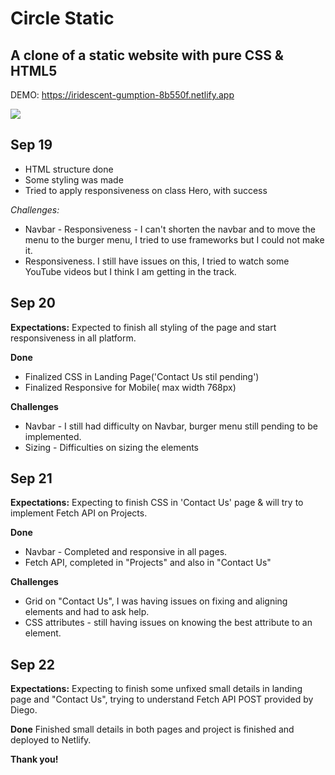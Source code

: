 # Circle Static

## A clone of a static website with pure CSS & HTML5

DEMO: https://iridescent-gumption-8b550f.netlify.app


<img src="https://res.cloudinary.com/dbmzbapuj/image/upload/v1666179146/Screenshot_2022-10-19_at_13.32.16_xm0jjw.png">

 

## Sep 19

- HTML structure done
- Some styling was made
- Tried to apply responsiveness on class Hero, with success

_Challenges:_

- Navbar - Responsiveness - I can't shorten the navbar and to move the menu to the burger menu, I tried to use frameworks but I could not make it.
- Responsiveness. I still have issues on this, I tried to watch some YouTube videos but I think I am getting in the track.

## Sep 20

**Expectations:** Expected to finish all styling of the page and start responsiveness in all platform.

**Done**

- Finalized CSS in Landing Page('Contact Us stil pending')
- Finalized Responsive for Mobile( max width 768px)

**Challenges**

- Navbar - I still had difficulty on Navbar, burger menu still pending to be implemented.
- Sizing - Difficulties on sizing the elements

## Sep 21

**Expectations:** Expecting to finish CSS in 'Contact Us' page & will try to implement Fetch API on Projects.

**Done**

- Navbar - Completed and responsive in all pages.
- Fetch API, completed in "Projects" and also in "Contact Us"

**Challenges**

- Grid on "Contact Us", I was having issues on fixing and aligning elements and had to ask help.
- CSS attributes - still having issues on knowing the best attribute to an element.

## Sep 22

**Expectations:** Expecting to finish some unfixed small details in landing page and "Contact Us", trying to understand Fetch API POST provided by Diego.

**Done** Finished small details in both pages and project is finished and deployed to Netlify.

**Thank you!**
